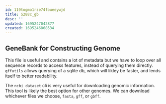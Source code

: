 ```yaml
---
id: 119togmo1rze74fbueeywjd
title: S288c_gb
desc: ''
updated: 1695247042877
created: 1695246868534
---
```

## GeneBank for Constructing Genome

This file is useful and contains a lot of metadata but we have to loop over all sequence records to access features, instead of querying them directly. `gffutils` allows querying of a sqlite db, which will likley be faster, and lends itself to better readability.

The `ncbi dataset` cli is very useful for downloading genomic information. This tool is likely the best option for other genomes. We can download whichever files we choose, `fasta`, `gff`, or `gbff`.
